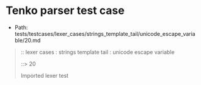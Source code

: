 # Tenko parser test case

- Path: tests/testcases/lexer_cases/strings_template_tail/unicode_escape_variable/20.md

> :: lexer cases : strings template tail : unicode escape variable
>
> ::> 20
>
> Imported lexer test
>
> <template tail> incomplete long unicode escapes in unclosed string

## FAIL

## Input

`````js
`${"-->"}\u{af
`````

## Output

_Note: the whole output block is auto-generated. Manual changes will be overwritten!_

Below follow outputs in four parsing modes: sloppy mode, strict mode script goal, module goal, web compat mode (always sloppy).

Note that the output parts are auto-generated by the test runner to reflect actual result.

### Sloppy mode

Parsed with script goal and as if the code did not start with strict mode header.

`````
throws: Lexer error!
    Unclosed template literal

`${"-->"}\u{af
        ^^^^^^------- error
`````

### Strict mode

Parsed with script goal but as if it was starting with `"use strict"` at the top.

_Output same as sloppy mode._

### Module goal

Parsed with the module goal.

_Output same as sloppy mode._

### Web compat mode

Parsed in sloppy script mode but with the web compat flag enabled.

_Output same as sloppy mode._
